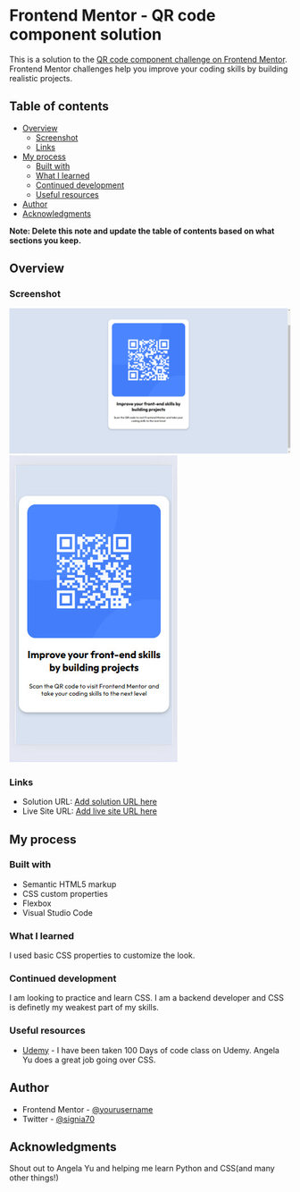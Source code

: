 # Frontend Mentor - QR code component solution

This is a solution to the [QR code component challenge on Frontend Mentor](https://www.frontendmentor.io/challenges/qr-code-component-iux_sIO_H). Frontend Mentor challenges help you improve your coding skills by building realistic projects.

## Table of contents

- [Overview](#overview)
  - [Screenshot](#screenshot)
  - [Links](#links)
- [My process](#my-process)
  - [Built with](#built-with)
  - [What I learned](#what-i-learned)
  - [Continued development](#continued-development)
  - [Useful resources](#useful-resources)
- [Author](#author)
- [Acknowledgments](#acknowledgments)

**Note: Delete this note and update the table of contents based on what sections you keep.**

## Overview

### Screenshot

![](./desktop-screenshot.jpg)
![](./mobile-screenshot.jpg)

### Links

- Solution URL: [Add solution URL here](https://your-solution-url.com)
- Live Site URL: [Add live site URL here](https://your-live-site-url.com)

## My process

### Built with

- Semantic HTML5 markup
- CSS custom properties
- Flexbox
- Visual Studio Code

### What I learned

I used basic CSS properties to customize the look.

### Continued development

I am looking to practice and learn CSS. I am a backend developer and CSS is definetly my weakest part of my skills.

### Useful resources

- [Udemy](https://www.udemy.com) - I have been taken 100 Days of code class on Udemy. Angela Yu does a great job going over CSS.

## Author

- Frontend Mentor - [@yourusername](https://www.frontendmentor.io/profile/nhaydon70)
- Twitter - [@signia70](https://www.twitter.com/signia70)

## Acknowledgments

Shout out to Angela Yu and helping me learn Python and CSS(and many other things!)
